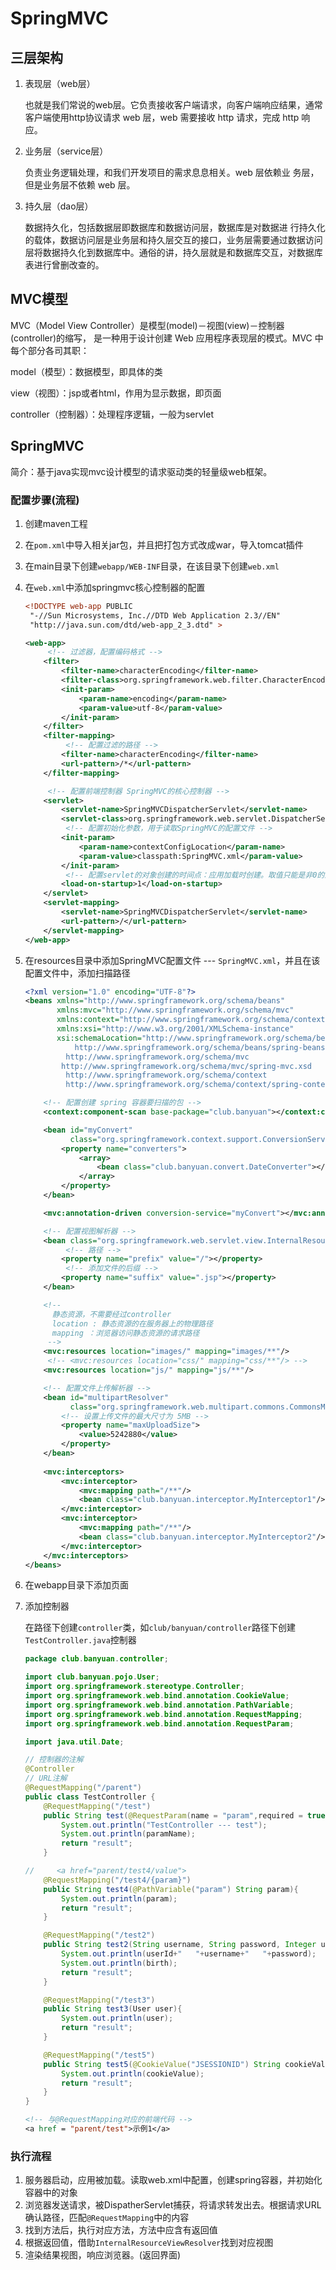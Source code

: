 # SpringMVC

## 三层架构

1. 表现层（web层）

   也就是我们常说的web层。它负责接收客户端请求，向客户端响应结果，通常客户端使用http协议请求 web 层，web 需要接收 http 请求，完成 http 响应。 

2. 业务层（service层）

   负责业务逻辑处理，和我们开发项目的需求息息相关。web 层依赖业 务层，但是业务层不依赖 web 层。 

3. 持久层（dao层）

   数据持久化，包括数据层即数据库和数据访问层，数据库是对数据进 行持久化的载体，数据访问层是业务层和持久层交互的接口，业务层需要通过数据访问层将数据持久化到数据库中。通俗的讲，持久层就是和数据库交互，对数据库表进行曾删改查的。

## MVC模型

MVC（Model View Controller）是模型(model)－视图(view)－控制器(controller)的缩写， 是一种用于设计创建 Web 应用程序表现层的模式。MVC 中每个部分各司其职： 

model（模型）：数据模型，即具体的类

view（视图）：jsp或者html，作用为显示数据，即页面

controller（控制器）：处理程序逻辑，一般为servlet

## SpringMVC

简介：基于java实现mvc设计模型的请求驱动类的轻量级web框架。

### 配置步骤(流程)

1. 创建maven工程

2. 在`pom.xml`中导入相关jar包，并且把打包方式改成war，导入tomcat插件

3. 在main目录下创建`webapp/WEB-INF`目录，在该目录下创建`web.xml`

4. 在`web.xml`中添加springmvc核心控制器的配置 

   ```xml
   <!DOCTYPE web-app PUBLIC
    "-//Sun Microsystems, Inc.//DTD Web Application 2.3//EN"
    "http://java.sun.com/dtd/web-app_2_3.dtd" >
   
   <web-app>
   		<!-- 过滤器，配置编码格式 -->
       <filter>
           <filter-name>characterEncoding</filter-name>
           <filter-class>org.springframework.web.filter.CharacterEncodingFilter</filter-class>
           <init-param>
               <param-name>encoding</param-name>
               <param-value>utf-8</param-value>
           </init-param>
       </filter>
       <filter-mapping>
         	<!-- 配置过滤的路径 -->
           <filter-name>characterEncoding</filter-name>
           <url-pattern>/*</url-pattern>
       </filter-mapping>
   
   		<!-- 配置前端控制器 SpringMVC的核心控制器 -->
       <servlet>
           <servlet-name>SpringMVCDispatcherServlet</servlet-name>
           <servlet-class>org.springframework.web.servlet.DispatcherServlet</servlet-class>
         	<!-- 配置初始化参数，用于读取SpringMVC的配置文件 -->
           <init-param>
               <param-name>contextConfigLocation</param-name>
               <param-value>classpath:SpringMVC.xml</param-value>
           </init-param>
         	<!-- 配置servlet的对象创建的时间点：应用加载时创建。取值只能是非0的正整数，表示顺序启动 -->
           <load-on-startup>1</load-on-startup>
       </servlet>
       <servlet-mapping>
           <servlet-name>SpringMVCDispatcherServlet</servlet-name>
           <url-pattern>/</url-pattern>
       </servlet-mapping>
   </web-app>
   
   ```

5. 在resources目录中添加SpringMVC配置文件 --- `SpringMVC.xml`，并且在该配置文件中，添加扫描路径

   ```xml
   <?xml version="1.0" encoding="UTF-8"?>
   <beans xmlns="http://www.springframework.org/schema/beans"
          xmlns:mvc="http://www.springframework.org/schema/mvc"
          xmlns:context="http://www.springframework.org/schema/context"
          xmlns:xsi="http://www.w3.org/2001/XMLSchema-instance"
          xsi:schemaLocation="http://www.springframework.org/schema/beans
              http://www.springframework.org/schema/beans/spring-beans.xsd
            http://www.springframework.org/schema/mvc
           http://www.springframework.org/schema/mvc/spring-mvc.xsd
            http://www.springframework.org/schema/context
            http://www.springframework.org/schema/context/spring-context.xsd">
   
       <!-- 配置创建 spring 容器要扫描的包 -->
       <context:component-scan base-package="club.banyuan"></context:component-scan>
   
       <bean id="myConvert"
             class="org.springframework.context.support.ConversionServiceFactoryBean">
           <property name="converters">
               <array>
                   <bean class="club.banyuan.convert.DateConverter"></bean>
               </array>
           </property>
       </bean>
   
       <mvc:annotation-driven conversion-service="myConvert"></mvc:annotation-driven>
   
       <!-- 配置视图解析器 -->
       <bean class="org.springframework.web.servlet.view.InternalResourceViewResolver">
         	<!-- 路径 -->
           <property name="prefix" value="/"></property>
         	<!-- 添加文件的后缀 -->
           <property name="suffix" value=".jsp"></property>
       </bean>
   
       <!--
         静态资源，不需要经过controller
         location : 静态资源的在服务器上的物理路径
         mapping ：浏览器访问静态资源的请求路径
     	-->
       <mvc:resources location="images/" mapping="images/**"/>
   		<!-- <mvc:resources location="css/" mapping="css/**"/> -->
       <mvc:resources location="js/" mapping="js/**"/>
   
       <!-- 配置文件上传解析器 -->
       <bean id="multipartResolver"
             class="org.springframework.web.multipart.commons.CommonsMultipartResolver">
           <!-- 设置上传文件的最大尺寸为 5MB -->
           <property name="maxUploadSize">
               <value>5242880</value>
           </property>
       </bean>
       
       <mvc:interceptors>
           <mvc:interceptor>
               <mvc:mapping path="/**"/>
               <bean class="club.banyuan.interceptor.MyInterceptor1"/>
           </mvc:interceptor>
           <mvc:interceptor>
               <mvc:mapping path="/**"/>
               <bean class="club.banyuan.interceptor.MyInterceptor2"/>
           </mvc:interceptor>
       </mvc:interceptors>
   </beans>
   
   ```

6. 在webapp目录下添加页面

7. 添加控制器

   在路径下创建`controller`类，如`club/banyuan/controller`路径下创建`TestController.java`控制器

   ```java
   package club.banyuan.controller;
   
   import club.banyuan.pojo.User;
   import org.springframework.stereotype.Controller;
   import org.springframework.web.bind.annotation.CookieValue;
   import org.springframework.web.bind.annotation.PathVariable;
   import org.springframework.web.bind.annotation.RequestMapping;
   import org.springframework.web.bind.annotation.RequestParam;
   
   import java.util.Date;
   
   // 控制器的注解
   @Controller
   // URL注解
   @RequestMapping("/parent")
   public class TestController {
       @RequestMapping("/test")
       public String test(@RequestParam(name = "param",required = true,defaultValue = "默认值") String paramName){
           System.out.println("TestController --- test");
           System.out.println(paramName);
           return "result";
       }
   
   //     <a href="parent/test4/value">
       @RequestMapping("/test4/{param}")
       public String test4(@PathVariable("param") String param){
           System.out.println(param);
           return "result";
       }
   
       @RequestMapping("/test2")
       public String test2(String username, String password, Integer userId, Date birth){
           System.out.println(userId+"   "+username+"   "+password);
           System.out.println(birth);
           return "result";
       }
   
       @RequestMapping("/test3")
       public String test3(User user){
           System.out.println(user);
           return "result";
       }
   
       @RequestMapping("/test5")
       public String test5(@CookieValue("JSESSIONID") String cookieValue){
           System.out.println(cookieValue);
           return "result";
       }
   }
   
   ```

   ```jsp
   <!-- 与@RequestMapping对应的前端代码 -->
   <a href = "parent/test">示例1</a>
   ```

   

### 执行流程

1. 服务器启动，应用被加载。读取web.xml中配置，创建spring容器，并初始化容器中的对象
2. 浏览器发送请求，被DispatherServlet捕获，将请求转发出去。根据请求URL确认路径，匹配`@RequestMapping`中的内容
3. 找到方法后，执行对应方法，方法中应含有返回值
4. 根据返回值，借助`InternalResourceViewResolver`找到对应视图
5. 渲染结果视图，响应浏览器。(返回界面)